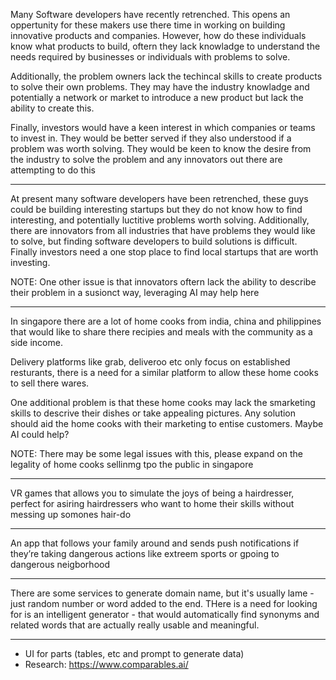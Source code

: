Many Software developers have recently retrenched. This opens an oppertunity for these makers use there time in working on building innovative products and companies. However, how do these individuals know what products to build, oftern they lack knowladge to understand the needs required by businesses or individuals with problems to solve. 

Additionally, the problem owners lack the techincal skills to create products to solve their own problems. They may have the industry knowladge and potentially a network or market to introduce a new product but lack the ability to create this. 

Finally, investors would have a keen interest in which companies or teams to invest in. They would be better served if they also understood if a problem was worth solving. They would be keen to know the desire from the industry to solve the problem and any innovators out there are attempting to do this


-----

At present many software developers have been retrenched, these guys could be building interesting startups but they do not know how to find interesting, and potentially luctitive problems worth solving. Additionally, there are innovators from all industries that have problems they would like to solve, but finding software developers to build solutions is difficult. Finally investors need a one stop place to find local startups that are worth investing. 

NOTE: One other issue is that innovators oftern lack the ability to describe their problem in a susionct way, leveraging AI may help here


----

In singapore there are a lot of home cooks from india, china and philippines that would like to share there recipies and meals with the community as a side income. 

Delivery platforms like grab, deliveroo etc only focus on established resturants, there is a need for a similar platform to allow these home cooks to sell there wares. 

One additional problem is that these home cooks may lack the smarketing skills to descrive their dishes or take appealing pictures. Any solution should aid the home cooks with their marketing to entise customers. Maybe AI could help?

NOTE: There may be some legal issues with this, please expand on the legality of home cooks sellinmg tpo the public in singapore


---- 

VR games that allows you to simulate the joys of being a hairdresser, perfect for asiring hairdressers who want to home their skills without messing up somones hair-do


---- 

An app that follows your family around and sends push notifications if they’re taking dangerous actions like extreem sports or gpoing to dangerous neigborhood

-----

There are some services to generate domain name, but it's usually lame - just random number or word added to the end. THere is a need for looking for is an intelligent generator - that would automatically find synonyms and related words that are actually really usable and meaningful.

-----


- UI for parts (tables, etc and prompt to generate data)
- Research: https://www.comparables.ai/